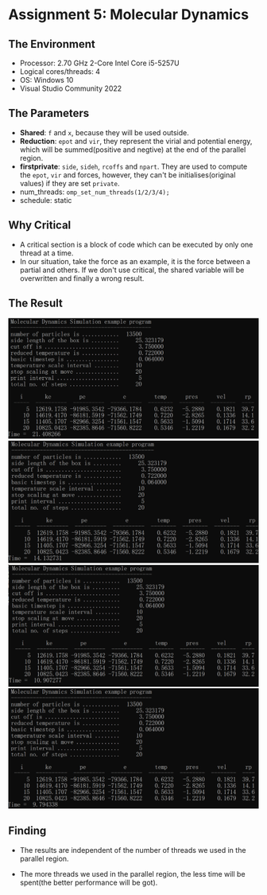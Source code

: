 # Assignment 5: Molecular Dynamics

## The Environment

- Processor: 2.70 GHz 2-Core Intel Core i5-5257U
- Logical cores/threads: 4
- OS: Windows 10
- Visual Studio Community 2022

## The Parameters

- **Shared**: `f` and `x`, because they will be used outside.
- **Reduction**: `epot` and `vir`, they represent the virial and potential energy, which will be summed(positive and negtive) at the end of the parallel region.
- **firstprivate**: `side`, `sideh`, `rcoffs` and `npart`. They are used to compute the `epot`, `vir` and forces, however, they can't be initialises(original values) if they are set `private`.
- num_threads: `omp_set_num_threads(1/2/3/4);`
- schedule: static

## Why Critical

- A critical section is a block of code which can be executed by only one thread at a time.
- In our situation, take the force as an example, it is the force between a partial and others. If we don't use critical, the shared variable will be overwritten and finally a wrong result.

## The Result
![1-Thread](./fig/1-Thread.jpg)
![2-Threads](./fig/2-Threads.jpg)
![3-Threads](./fig/3-Threads.jpg)
![4-Threads](./fig/4-Threads.jpg)

## Finding

- The results are independent of the number of threads we used in the parallel region.

- The more threads we used in the parallel region, the less time will be spent(the better performance will be got).


















